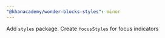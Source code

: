 ```yaml
---
"@khanacademy/wonder-blocks-styles": minor
---
```


Add `styles` package. Create `focusStyles` for focus indicators
